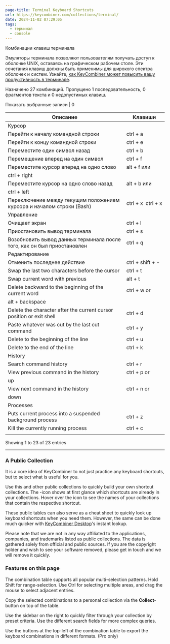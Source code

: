 ```yaml
---
page-title: Terminal Keyboard Shortcuts
url: https://keycombiner.com/collections/terminal/
date: 2024-11-02 07:29:05
tags:
  - терминал
  - console
---
```

Комбинации клавиш терминала

Эмуляторы терминала позволяют пользователям получать доступ к оболочке UNIX, оставаясь на графическом рабочем столе. Эти сочетания клавиш должны быть применимы для широкого спектра оболочек и систем. Узнайте, [как KeyCombiner может повысить вашу продуктивность в терминале](https://keycombiner.com/terminal/).

Назначено 27 комбинаций. Пропущено 1 последовательность, 0 фрагментов текста и 0 недопустимых клавиш.

Показать выбранные записи | 0

| Описание | Клавиши |
| --- | --- |
| Курсор |
| Перейти к началу командной строки | ctrl + a |
| Перейти к концу командной строки | ctrl + e |
| Переместите один символ назад | ctrl + b |
| Перемещение вперед на один символ | ctrl + f |
| Переместите курсор вперед на одно слово | alt + f или  
ctrl + right |
| Переместите курсор на одно слово назад | alt + b или  
ctrl + left |
| Переключение между текущим положением курсора и началом строки (Bash) | ctrl + x  ctrl + x |
| Управление |
| Очищает экран | ctrl + l |
| Приостановить вывод терминала | ctrl + s |
| Возобновить вывод данных терминала после того, как он был приостановлен | ctrl + q |
| Редактирование |
| Отменить последнее действие | ctrl + shift + \- |
| Swap the last two characters before the cursor | ctrl + t |
| Swap current word with previous | alt + t |
| Delete backward to the beginning of the current word | ctrl + w or  
alt + backspace |
| Delete the character after the current cursor position or exit shell | ctrl + d |
| Paste whatever was cut by the last cut command | ctrl + y |
| Delete to the beginning of the line | ctrl + u |
| Delete to the end of the line | ctrl + k |
| History |
| Search command history | ctrl + r |
| View previous command in the history | ctrl + p or  
up |
| View next command in the history | ctrl + n or  
down |
| Processes |
| Puts current process into a suspended background process | ctrl + z |
| Kill the currently running process | ctrl + c |
|  |  |

Showing 1 to 23 of 23 entries

---

### A Public Collection

It is a core idea of KeyCombiner to not just practice any keyboard shortcuts, but to select what is useful for you.

Use this and other public collections to quickly build your own shortcut collections. The \-icon shows at first glance which shortcuts are already in your collections. Hover over the icon to see the names of your collections that contain the respective shortcut.

These public tables can also serve as a cheat sheet to quickly look up keyboard shortcuts when you need them. However, the same can be done much quicker with [KeyCombiner Desktop](https://keycombiner.com/desktop/)'s instant lookup.

Please note that we are not in any way affiliated to the applications, companies, and trademarks listed as public collections. The data is gathered solely from official and public sources. If you are the copyright holder and wish to see your software removed, please get in touch and we will remove it quickly.

### Features on this page

The combination table supports all popular multi-selection patterns. Hold Shift for range-selection. Use Ctrl for selecting multiple areas, and drag the mouse to select adjacent entries.

Copy the selected combinations to a personal collection via the **Collect**\-button on top of the table.

Use the sidebar on the right to quickly filter through your collection by preset criteria. Use the different search fields for more complex queries.

Use the buttons at the top-left of the combination table to export the keyboard combinations in different formats. (Pro only)